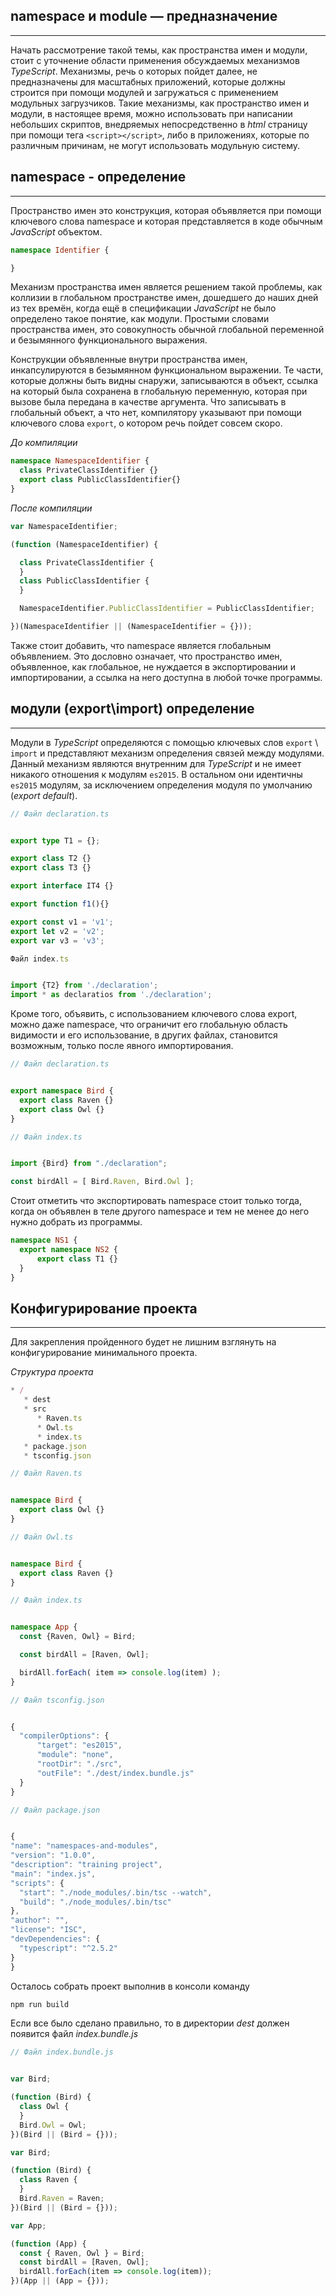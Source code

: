 ## namespace и module — предназначение
________________

Начать рассмотрение такой темы, как пространства имен и модули, стоит с уточнение области применения обсуждаемых механизмов *TypeScript*. Механизмы, речь о которых пойдет далее, не предназначены для масштабных приложений, которые должны строится при помощи модулей и загружаться с применением модульных загрузчиков. Такие механизмы, как пространство имен и модули, в настоящее время, можно использовать при написании небольших скриптов, внедряемых непосредственно в *html* страницу при помощи тега `<script></script>`, либо в приложениях, которые по различным причинам, не могут использовать модульную систему.


## namespace - определение
________________

Пространство имен это конструкция, которая объявляется при помощи ключевого слова namespace и которая представляется в коде обычным *JavaScript* объектом. 

~~~~~typescript
namespace Identifier {

}
~~~~~

Механизм пространства имен является решением такой проблемы, как коллизии в глобальном пространстве имен, дошедшего до наших дней из тех времён, когда ещё в спецификации *JavaScript* не было определено такое понятие, как модули. Простыми словами пространства имен, это совокупность обычной глобальной переменной и безымянного функционального выражения.

Конструкции объявленные внутри пространства имен, инкапсулируются в безымянном функциональном выражении. Те части, которые должны быть видны снаружи, записываются в объект, ссылка на который была сохранена в глобальную переменную, которая при вызове была передана в качестве аргумента. Что записывать в глобальный объект, а что нет, компилятору указывают при помощи ключевого слова `export`, о котором речь пойдет совсем скоро.


*До компиляции*

~~~~~typescript
namespace NamespaceIdentifier {
  class PrivateClassIdentifier {}
  export class PublicClassIdentifier{}
}
~~~~~

*После компиляции*

~~~~~typescript
var NamespaceIdentifier;

(function (NamespaceIdentifier) {

  class PrivateClassIdentifier {
  }
  class PublicClassIdentifier {
  }

  NamespaceIdentifier.PublicClassIdentifier = PublicClassIdentifier;

})(NamespaceIdentifier || (NamespaceIdentifier = {}));
~~~~~

Также стоит добавить, что namespace является глобальным объявлением. Это дословно означает, что пространство имен, объявленное, как глобальное, не нуждается в экспортировании и импортировании, а ссылка на него доступна в любой точке программы.


## модули (export\import) определение
________________

Модули в *TypeScript* определяются с помощью ключевых слов `export` \ `import` и представляют механизм определения связей между модулями. Данный механизм являются внутренним для *TypeScript* и не имеет никакого отношения к модулям `es2015`. В остальном они идентичны `es2015` модулям, за исключением определения модуля по умолчанию (*export default*).

~~~~~typescript
// Файл declaration.ts


export type T1 = {};

export class T2 {}
export class T3 {}

export interface IT4 {}

export function f1(){}

export const v1 = 'v1';
export let v2 = 'v2';
export var v3 = 'v3';
~~~~~

~~~~~typescript
Файл index.ts


import {T2} from './declaration';
import * as declaratios from './declaration';
~~~~~

Кроме того, объявить, с использованием ключевого слова export, можно даже namespace, что ограничит его глобальную область видимости и его использование, в других  файлах, становится возможным, только после явного импортирования.

~~~~~typescript
// Файл declaration.ts


export namespace Bird {
  export class Raven {}
  export class Owl {}
}
~~~~~

~~~~~typescript
// Файл index.ts


import {Bird} from "./declaration";

const birdAll = [ Bird.Raven, Bird.Owl ];
~~~~~

Стоит отметить что экспортировать namespace стоит только тогда, когда он объявлен в теле другого namespace и тем не менее до него  нужно добрать из программы.

~~~~~typescript
namespace NS1 {
  export namespace NS2 {
      export class T1 {}
  }
}
~~~~~


## Конфигурирование проекта
________________

Для закрепления пройденного будет не лишним взглянуть на  конфигурирование минимального проекта.

*Структура проекта*

~~~~~typescript
* /
   * dest
   * src
      * Raven.ts
      * Owl.ts
      * index.ts
   * package.json
   * tsconfig.json
~~~~~

~~~~~typescript
// Файл Raven.ts


namespace Bird {
  export class Owl {}
}
~~~~~

~~~~~typescript
// Файл Owl.ts


namespace Bird {
  export class Raven {}
}
~~~~~

~~~~~typescript
// Файл index.ts


namespace App {
  const {Raven, Owl} = Bird;

  const birdAll = [Raven, Owl];

  birdAll.forEach( item => console.log(item) );
}
~~~~~

~~~~~typescript
// Файл tsconfig.json


{
  "compilerOptions": {
      "target": "es2015",
      "module": "none",
      "rootDir": "./src",
      "outFile": "./dest/index.bundle.js"
  }
}
~~~~~

~~~~~typescript
// Файл package.json


{
"name": "namespaces-and-modules",
"version": "1.0.0",
"description": "training project",
"main": "index.js",
"scripts": {
  "start": "./node_modules/.bin/tsc --watch",
  "build": "./node_modules/.bin/tsc"
},
"author": "",
"license": "ISC",
"devDependencies": {
  "typescript": "^2.5.2"
}
}
~~~~~

Осталось собрать проект выполнив в консоли команду

~~~~~typescript
npm run build
~~~~~

Если все было сделано правильно, то в директории *dest* должен появится файл *index.bundle.js*

~~~~~typescript
// Файл index.bundle.js


var Bird;

(function (Bird) {
  class Owl {
  }
  Bird.Owl = Owl;
})(Bird || (Bird = {}));

var Bird;

(function (Bird) {
  class Raven {
  }
  Bird.Raven = Raven;
})(Bird || (Bird = {}));

var App;

(function (App) {
  const { Raven, Owl } = Bird;
  const birdAll = [Raven, Owl];
  birdAll.forEach(item => console.log(item));
})(App || (App = {}));
~~~~~
